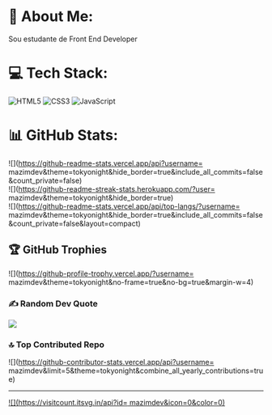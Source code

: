 # 💫 About Me:
Sou estudante de Front End Developer


# 💻 Tech Stack:
![HTML5](https://img.shields.io/badge/html5-%23E34F26.svg?style=for-the-badge&logo=html5&logoColor=white) ![CSS3](https://img.shields.io/badge/css3-%231572B6.svg?style=for-the-badge&logo=css3&logoColor=white) ![JavaScript](https://img.shields.io/badge/javascript-%23323330.svg?style=for-the-badge&logo=javascript&logoColor=%23F7DF1E)
# 📊 GitHub Stats:
![](https://github-readme-stats.vercel.app/api?username= mazimdev&theme=tokyonight&hide_border=true&include_all_commits=false&count_private=false)<br/>
![](https://github-readme-streak-stats.herokuapp.com/?user= mazimdev&theme=tokyonight&hide_border=true)<br/>
![](https://github-readme-stats.vercel.app/api/top-langs/?username= mazimdev&theme=tokyonight&hide_border=true&include_all_commits=false&count_private=false&layout=compact)

## 🏆 GitHub Trophies
![](https://github-profile-trophy.vercel.app/?username= mazimdev&theme=tokyonight&no-frame=true&no-bg=true&margin-w=4)

### ✍️ Random Dev Quote
![](https://quotes-github-readme.vercel.app/api?type=horizontal&theme=tokyonight)

### 🔝 Top Contributed Repo
![](https://github-contributor-stats.vercel.app/api?username= mazimdev&limit=5&theme=tokyonight&combine_all_yearly_contributions=true)

---
[![](https://visitcount.itsvg.in/api?id= mazimdev&icon=0&color=0)](https://visitcount.itsvg.in)

<!-- Proudly created with GPRM ( https://gprm.itsvg.in ) -->